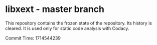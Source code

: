 # libxext - master branch

This repository contains the frozen state of the repository.
Its history is cleared. It is used only for static code
analysis with Codacy.

Commit Time: 1714544239